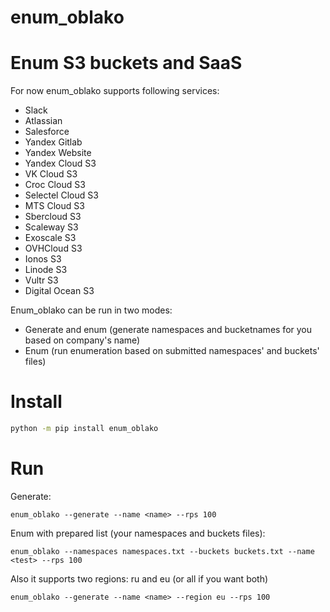 # enum_oblako

# Enum S3 buckets and SaaS

For now enum_oblako supports following services:
- Slack
- Atlassian
- Salesforce
- Yandex Gitlab
- Yandex Website
- Yandex Cloud S3
- VK Cloud S3
- Croc Cloud S3
- Selectel Cloud S3
- MTS Cloud S3
- Sbercloud S3
- Scaleway S3
- Exoscale S3
- OVHCloud S3
- Ionos S3
- Linode S3
- Vultr S3
- Digital Ocean S3

Enum_oblako can be run in two modes:
- Generate and enum (generate namespaces and bucketnames for you based on company's name)
- Enum (run enumeration based on submitted namespaces' and buckets' files)

# Install

```bash
python -m pip install enum_oblako
```

# Run

Generate:
```
enum_oblako --generate --name <name> --rps 100
```

Enum with prepared list (your namespaces and buckets files):
```
enum_oblako --namespaces namespaces.txt --buckets buckets.txt --name <test> --rps 100
```

Also it supports two regions: ru and eu (or all if you want both)
```
enum_oblako --generate --name <name> --region eu --rps 100
```

